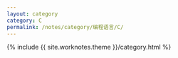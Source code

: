 ```yaml
---
layout: category
category: C
permalink: /notes/category/编程语言/C/
---
```

{% include {{ site.worknotes.theme }}/category.html %}